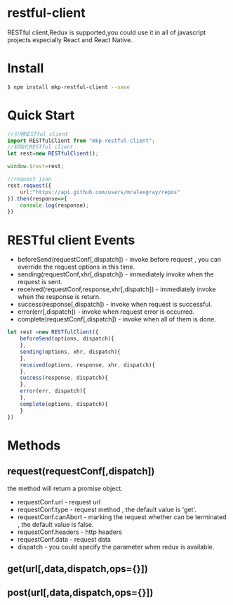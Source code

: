 # restful-client
RESTful client,Redux is supported,you could use it in all of javascript projects especially React and React Native.

# Install
```bash
$ npm install mkp-restful-client --save
```

# Quick Start
```javascript
//引用RESTful client
import RESTfulClient from "mkp-restful-client";
//初始化RESTful client
let rest=new RESTfulClient();

window.$rest=rest;

//request json
rest.request({
    url:"https://api.github.com/users/mralexgray/repos"
}).then(response=>{
    console.log(response);
})
```

# RESTful client Events
* beforeSend(requestConf[,dispatch]) - invoke before request , you can override the request options in this time.
* sending(requestConf,xhr[,dispatch]) - immediately invoke when the request is sent. 
* received(requestConf,response,xhr[,dispatch]) - immediately invoke when the response is return.
* success(response[,dispatch]) - invoke when request is successful.
* error(err[,dispatch]) - invoke when request error is occurred.
* complete(requestConf[,dispatch]) - invoke when all of them is done.
```javascript
let rest =new RESTfulClient({
    beforeSend(options, dispatch){
    },
    sending(options, xhr, dispatch){
    },
    received(options, response, xhr, dispatch){
    },
    success(response, dispatch){
    },
    error(err, dispatch){
    },
    complete(options, dispatch){
    }
})
```

# Methods
## request(requestConf[,dispatch])
the method will return a promise object.
* requestConf.url - request url
* requestConf.type - request method , the default value is 'get'.
* requestConf.canAbort - marking the request whether can be terminated , the default value is false.
* requestConf.headers - http headers
* requestConf.data - request data
* dispatch - you could specify the parameter when redux is available.

## get(url[,data,dispatch,ops={}])

## post(url[,data,dispatch,ops={}])
